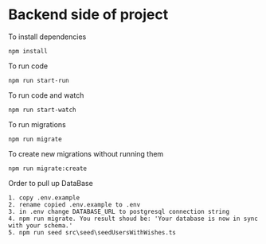 # Backend side of project

To install dependencies

```
npm install
```

To run code

```
npm run start-run
```

To run code and watch

```
npm run start-watch
```

To run migrations

```
npm run migrate
```

To create new migrations without running them

```
npm run migrate:create
```

Order to pull up DataBase

```
1. copy .env.example
2. rename copied .env.example to .env
3. in .env change DATABASE_URL to postgresql connection string
4. npm run migrate. You result shoud be: 'Your database is now in sync with your schema.'
5. npm run seed src\seed\seedUsersWithWishes.ts
```